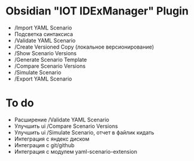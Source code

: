 # Obsidian "IOT IDExManager" Plugin
- /Import YAML Scenario
- Подсветка синтаксиса
- /Validate YAML Scenario
- /Create Versioned Copy (локальное версионирование)
- /Show Scenario Versions
- /Generate Scenario Template
- /Compare Scenario Versions
- /Simulate Scenario
- /Export YAML Scenario

# To do
- Расширение /Validate YAML Scenario
- Улучшить ui /Compare Scenario Versions
- Улучшить ui /Simulate Scenario, отчет в файлик кидать
- Интеграция с яндекс диском
- Интеграция с git/github
- Интеграция с модулем yaml-scenario-extension
